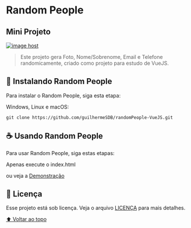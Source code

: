 # Random People

## Mini Projeto

<a href="https://guilhermesdb.github.io/randomPeople-VueJS/" target="_blank"><img src="https://thumbs2.imgbox.com/6e/30/10q3S1UX_t.png" alt="image host"/></a>

> Este projeto gera Foto, Nome/Sobrenome, Email e Telefone randomicamente, criado como projeto para estudo de VueJS.



## 🚀 Instalando Random People

Para instalar o Random People, siga esta etapa:

Windows, Linux e macOS:
```
git clone https://github.com/guilhermeSDB/randomPeople-VueJS.git
```

## ☕ Usando Random People

Para usar Random People, siga estas etapas:

Apenas execute o index.html 

ou veja a [Demonstração](https://guilhermesdb.github.io/randomPeople-VueJS/)

## 📝 Licença

Esse projeto está sob licença. Veja o arquivo [LICENÇA](LICENSE.md) para mais detalhes.

[⬆ Voltar ao topo](#random-people)<br>
